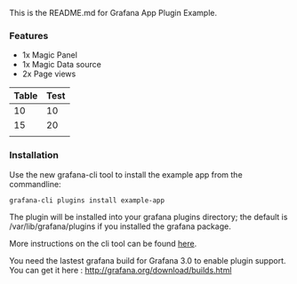 This is the README.md for Grafana App Plugin Example.

### Features

* 1x Magic Panel
* 1x Magic Data source
* 2x Page views

| Table | Test |
| ------|------|
| 10    | 10   |
| 15    | 20   |
|       |      |

### Installation

Use the new grafana-cli tool to install the example app from the commandline:

```
grafana-cli plugins install example-app
```

The plugin will be installed into your grafana plugins directory; the default is /var/lib/grafana/plugins if you installed the grafana package.

More instructions on the cli tool can be found [here](http://docs.grafana.org/v3.0/plugins/installation/).

You need the lastest grafana build for Grafana 3.0 to enable plugin support. You can get it here : http://grafana.org/download/builds.html
